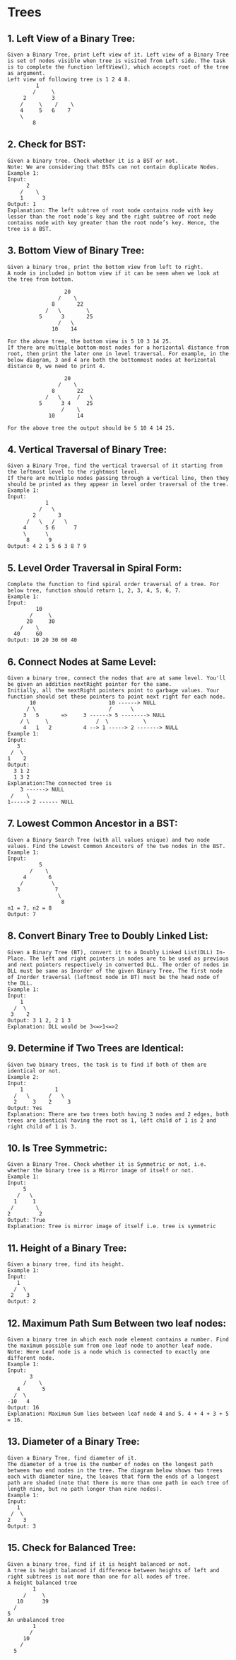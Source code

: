 # Trees

## 1. Left View of a Binary Tree:
    Given a Binary Tree, print Left view of it. Left view of a Binary Tree is set of nodes visible when tree is visited from Left side. The task is to complete the function leftView(), which accepts root of the tree as argument.
    Left view of following tree is 1 2 4 8.
             1
            /     \
         2        3
        /     \    /    \
        4     5   6    7
        \
            8   
        
## 2. Check for BST:
    Given a binary tree. Check whether it is a BST or not.
    Note: We are considering that BSTs can not contain duplicate Nodes.
    Example 1:
    Input:
          2
        /    \
        1      3
    Output: 1 
    Explanation: The left subtree of root node contains node with key lesser than the root node’s key and the right subtree of root node contains node with key greater than the root node’s key. Hence, the tree is a BST.

## 3. Bottom View of Binary Tree:
    Given a binary tree, print the bottom view from left to right.
    A node is included in bottom view if it can be seen when we look at the tree from bottom.

                      20
                    /    \
                  8       22
                /   \        \
              5      3       25
                    /   \      
                  10    14

    For the above tree, the bottom view is 5 10 3 14 25.
    If there are multiple bottom-most nodes for a horizontal distance from root, then print the later one in level traversal. For example, in the below diagram, 3 and 4 are both the bottommost nodes at horizontal distance 0, we need to print 4.

                      20
                    /    \
                  8       22
                /   \     /   \
              5      3 4     25
                     /    \      
                 10       14

    For the above tree the output should be 5 10 4 14 25.

## 4. Vertical Traversal of Binary Tree:
    Given a Binary Tree, find the vertical traversal of it starting from the leftmost level to the rightmost level.
    If there are multiple nodes passing through a vertical line, then they should be printed as they appear in level order traversal of the tree.
    Example 1:
    Input:
                1
              /   \
            2       3
          /   \   /   \
         4      5 6      7
         \      \
          8      9           
    Output: 4 2 1 5 6 3 8 7 9 

## 5. Level Order Traversal in Spiral Form:
    Complete the function to find spiral order traversal of a tree. For below tree, function should return 1, 2, 3, 4, 5, 6, 7.
    Example 1:
    Input:
             10
           /     \
          20     30
        /    \
      40     60
    Output: 10 20 30 60 40 

## 6. Connect Nodes at Same Level:
    Given a binary tree, connect the nodes that are at same level. You'll be given an addition nextRight pointer for the same.
    Initially, all the nextRight pointers point to garbage values. Your function should set these pointers to point next right for each node.
           10                       10 ------> NULL
          / \                       /      \
         3   5       =>     3 ------> 5 --------> NULL
        / \     \               /  \           \
         4   1   2          4 --> 1 -----> 2 -------> NULL
    Example 1:
    Input:
       3
     /  \
    1    2
    Output:
      3 1 2
      1 3 2
    Explanation:The connected tree is
        3 ------> NULL
     /    \
    1-----> 2 ------ NULL

## 7. Lowest Common Ancestor in a BST:
    Given a Binary Search Tree (with all values unique) and two node values. Find the Lowest Common Ancestors of the two nodes in the BST.
    Example 1:
    Input:
              5
           /    \
         4       6
        /         \
       3           7
                    \
                     8
    n1 = 7, n2 = 8
    Output: 7

## 8. Convert Binary Tree to Doubly Linked List:
    Given a Binary Tree (BT), convert it to a Doubly Linked List(DLL) In-Place. The left and right pointers in nodes are to be used as previous and next pointers respectively in converted DLL. The order of nodes in DLL must be same as Inorder of the given Binary Tree. The first node of Inorder traversal (leftmost node in BT) must be the head node of the DLL.
    Example 1:
    Input:
        1
      /  \
     3    2
    Output: 3 1 2, 2 1 3 
    Explanation: DLL would be 3<=>1<=>2

## 9. Determine if Two Trees are Identical:
    Given two binary trees, the task is to find if both of them are identical or not. 
    Example 2:
    Input:
        1          1
      /   \      /   \
      2     3    2     3
    Output: Yes
    Explanation: There are two trees both having 3 nodes and 2 edges, both trees are identical having the root as 1, left child of 1 is 2 and right child of 1 is 3.

## 10. Is Tree Symmetric:
    Given a Binary Tree. Check whether it is Symmetric or not, i.e. whether the binary tree is a Mirror image of itself or not.
    Example 1:
    Input:
         5
       /   \
      1     1
     /       \
    2         2
    Output: True
    Explanation: Tree is mirror image of itself i.e. tree is symmetric

## 11. Height of a Binary Tree:
    Given a binary tree, find its height.
    Example 1:
    Input:
       1
      /  \
     2    3
    Output: 2
## 12. Maximum Path Sum Between two leaf nodes:
    Given a binary tree in which each node element contains a number. Find the maximum possible sum from one leaf node to another leaf node.
    Note: Here Leaf node is a node which is connected to exactly one different node.
    Example 1:
    Input:      
           3                               
         /    \                          
       4       5                     
      /  \      
    -10   4                          
    Output: 16
    Explanation: Maximum Sum lies between leaf node 4 and 5. 4 + 4 + 3 + 5 = 16.

## 13. Diameter of a Binary Tree:
    Given a Binary Tree, find diameter of it.
    The diameter of a tree is the number of nodes on the longest path between two end nodes in the tree. The diagram below shows two trees each with diameter nine, the leaves that form the ends of a longest path are shaded (note that there is more than one path in each tree of length nine, but no path longer than nine nodes).
    Example 1:
    Input:
       1
     /  \
    2    3
    Output: 3

## 15. Check for Balanced Tree:
    Given a binary tree, find if it is height balanced or not. 
    A tree is height balanced if difference between heights of left and right subtrees is not more than one for all nodes of tree. 
    A height balanced tree
            1
         /     \
       10      39
      /
    5
    An unbalanced tree
            1
           /    
         10   
        /
      5